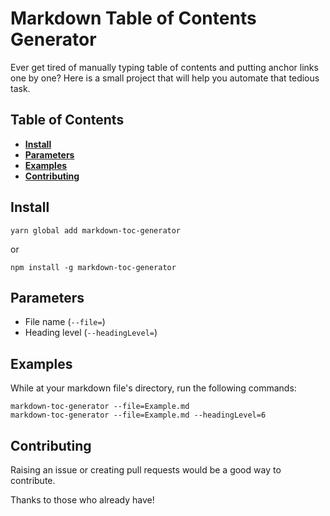 # Markdown Table of Contents Generator
Ever get tired of manually typing table of contents and putting anchor links one by one? Here is a small project that will help you automate that tedious task.

## Table of Contents
* **[Install](#install)**
* **[Parameters](#parameters)**
* **[Examples](#examples)**
* **[Contributing](#contributing)**

## Install
```
yarn global add markdown-toc-generator
```
or
```
npm install -g markdown-toc-generator
```

## Parameters
- File name (`--file=`)
- Heading level (`--headingLevel=`)

## Examples
While at your markdown file's directory, run the following commands:
```
markdown-toc-generator --file=Example.md
markdown-toc-generator --file=Example.md --headingLevel=6
```

## Contributing
Raising an issue or creating pull requests would be a good way to contribute.

Thanks to those who already have!